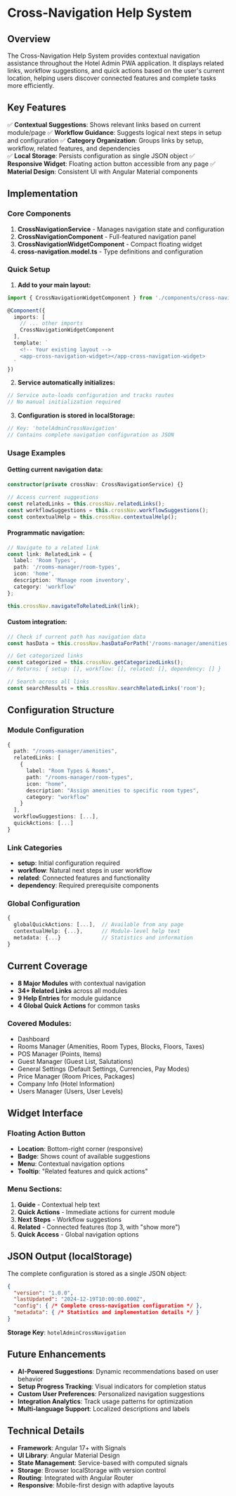 # Cross-Navigation Help System

## Overview

The Cross-Navigation Help System provides contextual navigation assistance throughout the Hotel Admin PWA application. It displays related links, workflow suggestions, and quick actions based on the user's current location, helping users discover connected features and complete tasks more efficiently.

## Key Features

✅ **Contextual Suggestions**: Shows relevant links based on current module/page
✅ **Workflow Guidance**: Suggests logical next steps in setup and configuration
✅ **Category Organization**: Groups links by setup, workflow, related features, and dependencies  
✅ **Local Storage**: Persists configuration as single JSON object
✅ **Responsive Widget**: Floating action button accessible from any page
✅ **Material Design**: Consistent UI with Angular Material components

## Implementation

### Core Components

1. **CrossNavigationService** - Manages navigation state and configuration
2. **CrossNavigationComponent** - Full-featured navigation panel
3. **CrossNavigationWidgetComponent** - Compact floating widget
4. **cross-navigation.model.ts** - Type definitions and configuration

### Quick Setup

1. **Add to your main layout:**
```typescript
import { CrossNavigationWidgetComponent } from './components/cross-navigation-widget/cross-navigation-widget.component';

@Component({
  imports: [
    // ... other imports
    CrossNavigationWidgetComponent
  ],
  template: `
    <!-- Your existing layout -->
    <app-cross-navigation-widget></app-cross-navigation-widget>
  `
})
```

2. **Service automatically initializes:**
```typescript
// Service auto-loads configuration and tracks routes
// No manual initialization required
```

3. **Configuration is stored in localStorage:**
```typescript
// Key: 'hotelAdminCrossNavigation'
// Contains complete navigation configuration as JSON
```

### Usage Examples

#### Getting current navigation data:
```typescript
constructor(private crossNav: CrossNavigationService) {}

// Access current suggestions
const relatedLinks = this.crossNav.relatedLinks();
const workflowSuggestions = this.crossNav.workflowSuggestions();
const contextualHelp = this.crossNav.contextualHelp();
```

#### Programmatic navigation:
```typescript
// Navigate to a related link
const link: RelatedLink = {
  label: 'Room Types',
  path: '/rooms-manager/room-types',
  icon: 'home',
  description: 'Manage room inventory',
  category: 'workflow'
};

this.crossNav.navigateToRelatedLink(link);
```

#### Custom integration:
```typescript
// Check if current path has navigation data
const hasData = this.crossNav.hasDataForPath('/rooms-manager/amenities');

// Get categorized links
const categorized = this.crossNav.getCategorizedLinks();
// Returns: { setup: [], workflow: [], related: [], dependency: [] }

// Search across all links
const searchResults = this.crossNav.searchRelatedLinks('room');
```

## Configuration Structure

### Module Configuration
```typescript
{
  path: "/rooms-manager/amenities",
  relatedLinks: [
    {
      label: "Room Types & Rooms",
      path: "/rooms-manager/room-types", 
      icon: "home",
      description: "Assign amenities to specific room types",
      category: "workflow"
    }
  ],
  workflowSuggestions: [...],
  quickActions: [...]
}
```

### Link Categories
- **setup**: Initial configuration required
- **workflow**: Natural next steps in user workflow  
- **related**: Connected features and functionality
- **dependency**: Required prerequisite components

### Global Configuration
```typescript
{
  globalQuickActions: [...],  // Available from any page
  contextualHelp: {...},      // Module-level help text
  metadata: {...}             // Statistics and information
}
```

## Current Coverage

- **8 Major Modules** with contextual navigation
- **34+ Related Links** across all modules  
- **9 Help Entries** for module guidance
- **4 Global Quick Actions** for common tasks

### Covered Modules:
- Dashboard
- Rooms Manager (Amenities, Room Types, Blocks, Floors, Taxes)
- POS Manager (Points, Items)  
- Guest Manager (Guest List, Salutations)
- General Settings (Default Settings, Currencies, Pay Modes)
- Price Manager (Room Prices, Packages)
- Company Info (Hotel Information)
- Users Manager (Users, User Levels)

## Widget Interface

### Floating Action Button
- **Location**: Bottom-right corner (responsive)
- **Badge**: Shows count of available suggestions
- **Menu**: Contextual navigation options
- **Tooltip**: "Related features and quick actions"

### Menu Sections:
1. **Guide** - Contextual help text
2. **Quick Actions** - Immediate actions for current module
3. **Next Steps** - Workflow suggestions  
4. **Related** - Connected features (top 3, with "show more")
5. **Quick Access** - Global navigation options

## JSON Output (localStorage)

The complete configuration is stored as a single JSON object:

```json
{
  "version": "1.0.0",
  "lastUpdated": "2024-12-19T10:00:00.000Z",
  "config": { /* Complete cross-navigation configuration */ },
  "metadata": { /* Statistics and implementation details */ }
}
```

**Storage Key**: `hotelAdminCrossNavigation`

## Future Enhancements

- **AI-Powered Suggestions**: Dynamic recommendations based on user behavior
- **Setup Progress Tracking**: Visual indicators for completion status
- **Custom User Preferences**: Personalized navigation suggestions
- **Integration Analytics**: Track usage patterns for optimization
- **Multi-language Support**: Localized descriptions and labels

## Technical Details

- **Framework**: Angular 17+ with Signals
- **UI Library**: Angular Material Design
- **State Management**: Service-based with computed signals
- **Storage**: Browser localStorage with version control
- **Routing**: Integrated with Angular Router
- **Responsive**: Mobile-first design with adaptive layouts
